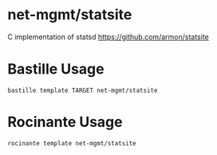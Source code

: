 # net-mgmt/statsite
C implementation of statsd
https://github.com/armon/statsite

# Bastille Usage
```shell
bastille template TARGET net-mgmt/statsite
```

# Rocinante Usage
```shell
rocinante template net-mgmt/statsite
```
